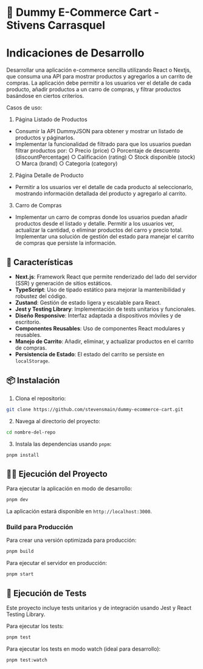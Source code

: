 # 🛒 Dummy E-Commerce Cart - Stivens Carrasquel

# Indicaciones de Desarrollo

Desarrollar una aplicación e-commerce sencilla utilizando React o Nextjs, que consuma
una API para mostrar productos y agregarlos a un carrito de compras. La aplicación debe
permitir a los usuarios ver el detalle de cada producto, añadir productos a un carro de
compras, y filtrar productos basándose en ciertos criterios.

Casos de uso:
1. Página Listado de Productos
- Consumir la API DummyJSON para obtener y mostrar un listado de productos y páginarlos.
- Implementar la funcionalidad de filtrado para que los usuarios puedan filtrar productos por:
    ○ Precio (price)
    ○ Porcentaje de descuento (discountPercentage)
    ○ Calificación (rating)
    ○ Stock disponible (stock)
    ○ Marca (brand)
    ○ Categoría (category)
2. Página Detalle de Producto
- Permitir a los usuarios ver el detalle de cada producto al seleccionarlo, mostrando información detallada del producto y agregarlo al carrito.
3. Carro de Compras
- Implementar un carro de compras donde los usuarios puedan añadir productos desde el listado y detalle. Permitir a los usuarios ver, actualizar la cantidad, o eliminar productos del carro y precio total. Implementar una solución de gestión del estado para manejar el carrito de compras que persiste la información.

## 🚀 Características

- **Next.js**: Framework React que permite renderizado del lado del servidor (SSR) y generación de sitios estáticos.
- **TypeScript**: Uso de tipado estático para mejorar la mantenibilidad y robustez del código.
- **Zustand**: Gestión de estado ligera y escalable para React.
- **Jest y Testing Library**: Implementación de tests unitarios y funcionales.
- **Diseño Responsive**: Interfaz adaptada a dispositivos móviles y de escritorio.
- **Componentes Reusables**: Uso de componentes React modulares y reusables.
- **Manejo de Carrito**: Añadir, eliminar, y actualizar productos en el carrito de compras.
- **Persistencia de Estado**: El estado del carrito se persiste en `localStorage`.

## 📦 Instalación

1. Clona el repositorio:

```bash
git clone https://github.com/stevensmain/dummy-ecommerce-cart.git
```

2. Navega al directorio del proyecto:

```bash
cd nombre-del-repo
```

3. Instala las dependencias usando `pnpm`:

```bash
pnpm install
```

## 🏃‍♂️ Ejecución del Proyecto

Para ejecutar la aplicación en modo de desarrollo:

```bash
pnpm dev
```

La aplicación estará disponible en `http://localhost:3000`.

### Build para Producción

Para crear una versión optimizada para producción:

```bash
pnpm build
```

Para ejecutar el servidor en producción:

```bash
pnpm start
```

## 🧪 Ejecución de Tests

Este proyecto incluye tests unitarios y de integración usando Jest y React Testing Library.

Para ejecutar los tests:

```bash
pnpm test
```

Para ejecutar los tests en modo watch (ideal para desarrollo):

```bash
pnpm test:watch
```